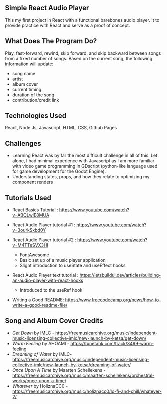 ## Simple React Audio Player
This my first project in React with a functional barebones audio player. It to provide practice with React and serve as a proof of concept.

## What Does The Program Do?
Play, fast-forward, rewind, skip forward, and skip backward between songs from a fixed number of songs. Based on the current song, the following information will update:
- song name
- artist
- album cover
- current timing
- duration of the song
- contribution/credit link   

## Technologies Used
React, Node.Js, Javascript, HTML, CSS, Github Pages

## Challenges
- Learning React was by far the most difficult challenge in all of this. Let alone, I had minimal experience with Javascript as I am more familiar with video game programming in GDscript (python-like language used for game development for the Godot Engine).
- Understanding states, props, and how they relate to optimizing my component renders

## Tutorials Used
- React Basics Tutorial : https://www.youtube.com/watch?v=ABQLwlE8MUA
- React Audio Player tutorial #1 : https://www.youtube.com/watch?v=3ourkSxbd0Y 
- React Audio Player tutorial #2 : https://www.youtube.com/watch?v=M4TTeSVX3HI
  - FontAwesome
  - Basic set up of a music player application
  - Slight introduction to useState and useEffect hooks
- React Audio Player text tutorial : https://letsbuildui.dev/articles/building-an-audio-player-with-react-hooks
  - Introduced to the useRef hook

- Writing a Good README: https://www.freecodecamp.org/news/how-to-write-a-good-readme-file/

## Song and Album Cover Credits
- *Get Down* by IMLC - https://freemusicarchive.org/music/independent-music-licensing-collective-imlc/new-launch-by-ketsa/get-down/
- *Warm Feeling* by AHOAMI - https://tunetank.com/track/3499-warm-feeling
- *Dreaming of Water* by IMLC- https://freemusicarchive.org/music/independent-music-licensing-collective-imlc/new-launch-by-ketsa/dreaming-of-water/
- *Once Upon A Time* by Maarten Schellekens - https://freemusicarchive.org/music/maarten-schellekens/orchestral-works/once-upon-a-time/
- *Whatever* by HoliznaCC0 - https://freemusicarchive.org/music/holiznacc0/lo-fi-and-chill/whatever-2/


